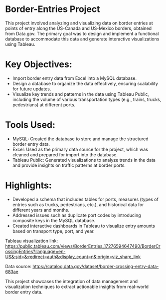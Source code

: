 # Border-Entries Project
This project involved analyzing and visualizing data on border entries at points of entry along the US-Canada and US-Mexico borders, obtained from Data.gov. The primary goal was to design and implement a functional database to accommodate this data and generate interactive visualizations using Tableau.

# Key Objectives:
- Import border entry data from Excel into a MySQL database.
- Design a database to organize the data effectively, ensuring scalability for future updates.
- Visualize key trends and patterns in the data using Tableau Public, including the volume of various transportation types (e.g., trains, trucks, pedestrians) at different ports.

# Tools Used:
- MySQL: Created the database to store and manage the structured border entry data.
- Excel: Used as the primary data source for the project, which was cleaned and prepared for import into the database.
- Tableau Public: Generated visualizations to analyze trends in the data and provide insights on traffic patterns at border ports.

# Highlights:
- Developed a schema that includes tables for ports, measures (types of entries such as trucks, pedestrians, etc.), and historical data for different years and months.
- Addressed issues such as duplicate port codes by introducing composite keys in the MySQL database.
- Created interactive dashboards in Tableau to visualize entry amounts based on transport type, port, and year.

Tableau visualization link: https://public.tableau.com/views/BorderEntries_17276594647490/BorderCrossingEntries?:language=en-US&:sid=&:redirect=auth&:display_count=n&:origin=viz_share_link

Data source: https://catalog.data.gov/dataset/border-crossing-entry-data-683ae

This project showcases the integration of data management and visualization techniques to extract actionable insights from real-world border entry data.

